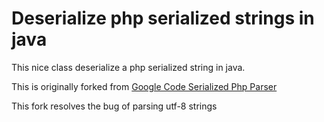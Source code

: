# Deserialize php serialized strings in java

This nice class deserialize a php serialized string in java.

This is originally forked from [Google Code Serialized Php Parser](http://code.google.com/p/serialized-php-parser/)

This fork resolves the bug of parsing utf-8 strings
